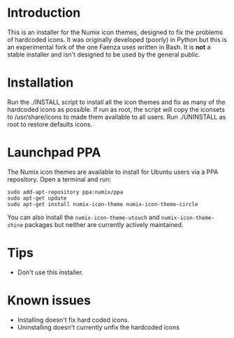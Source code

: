 Introduction
============
This is an installer for the Numix icon themes, designed to fix the problems of hardcoded icons. It was originally developed (poorly) in Python but this is an experimental fork of the one Faenza uses written in Bash. It is **not** a stable installer and isn't designed to be used by the general public.


Installation
============
Run the ./INSTALL script to install all the icon themes and fix as many of the hardcoded icons as possible. If run as root, the script will copy the iconsets to /usr/share/icons to made them available to all users. Run ./UNINSTALL as root to restore defaults icons.


Launchpad PPA
=============
The Numix icon themes are available to install for Ubuntu users via a PPA repository. Open a terminal and run:

    sudo add-apt-repository ppa:numix/ppa
    sudo apt-get update
    sudo apt-get install numix-icon-theme numix-icon-theme-circle 

You can also install the ```numix-icon-theme-utouch``` and ```numix-icon-theme-shine``` packages but neither are currently actively maintained.


Tips
====
* Don't use this installer.


Known issues
============
* Installing doesn't fix hard coded icons.
* Uninstalling doesn't currently unfix the hardcoded icons


